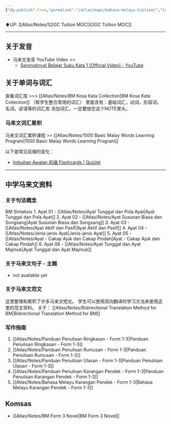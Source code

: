 ```yaml
---
{"dg-publish":true,"permalink":"/atlas/maps/bahasa-melayu-tuition/","tags":["Tuition/BM","map"]}
---
```


⬆️UP: [[Atlas/Notes/S2GC Tuition MOC\|S2GC Tuition MOC]]

---
## 关于发音
- 马来文发音 YouTube Video >>
	- [Seronoknya! Belajar Suku Kata 1 [Official Video] - YouTube](https://youtu.be/_82WvgZO03k?si=x1QlPyNiPebtNexE)

## 关于单词与词汇

查看词汇库 >>> [[Atlas/Notes/BM Kosa Kata Collection\|BM Kosa Kata Collection]] （帮学生整合常用的词汇）
里面含有：基础词汇，动词，形容词，名词，谚语等的词汇库
添加词汇，一定要放在这个NOTE里头。

### 马来文词汇累积
马来文词汇累积课程 >> [[Atlas/Notes/1000 Basic Malay Words Learning Program\|1000 Basic Malay Words Learning Program]]

以下是常见前缀的变化：
- [Imbuhan Awalan 前缀 Flashcards | Quizlet](https://quizlet.com/586904610/imbuhan-awalan-%E5%89%8D%E7%BC%80-flash-cards/?i=1vbzw5&x=1jqt)

---

## 中学马来文资料
### 关于句法概念
BM Sintaksis
	1. Ayat 01 - [[Atlas/Notes/Ayat Tunggal dan Pola Ayat\|Ayat Tunggal dan Pola Ayat]]
	2. Ayat 02 - [[Atlas/Notes/Ayat Susunan Biasa dan Songsang\|Ayat Susunan Biasa dan Songsang]]
	3. Ayat 03 - [[Atlas/Notes/Ayat Aktif dan Pasif\|Ayat Aktif dan Pasif]]
	4. Ayat 04 -  [[Atlas/Notes/Jenis-jenis Ayat\|Jenis-jenis Ayat]]
	5. Ayat 05 - [[Atlas/Notes/Ayat - Cakap Ajuk dan Cakap Pindah\|Ayat - Cakap Ajuk dan Cakap Pindah]]
	6. Ayat 06 - [[Atlas/Notes/Ayat Tunggal dan Ayat Majmuk\|Ayat Tunggal dan Ayat Majmuk]] 


### 关于马来文句子 - 主题
- not available yet

### 关于马来文范文
这里整理和累积了许多马来文短文。
学生可以使用双向翻译的学习方法来使用这里的范文资料。
关于： [[Atlas/Notes/Bidirectional Translation Method for BM\|Bidirectional Translation Method for BM]]

### 写作指南

1. [[Atlas/Notes/Panduan Penulisan Ringkasan - Form 1-3\|Panduan Penulisan Ringkasan - Form 1-3]]
2. [[Atlas/Notes/Panduan Penulisan Rumusan - Form 1-3\|Panduan Penulisan Rumusan - Form 1-3]]
3. [[Atlas/Notes/Panduan Penulisan Ulasan - Form 1-3\|Panduan Penulisan Ulasan - Form 1-3]]
4. [[Atlas/Notes/Panduan Penulisan Karangan Pendek - Form 1-3\|Panduan Penulisan Karangan Pendek - Form 1-3]]
5. [[Atlas/Notes/Bahasa Melayu Karangan Pendek - Form 1-3\|Bahasa Melayu Karangan Pendek - Form 1-3]]
## Komsas
- [[Atlas/Notes/BM Form 3 Novel\|BM Form 3 Novel]]